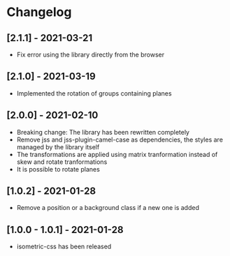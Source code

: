 # Changelog

## [2.1.1] - 2021-03-21

- Fix error using the library directly from the browser

## [2.1.0] - 2021-03-19

- Implemented the rotation of groups containing planes

## [2.0.0] - 2021-02-10

- Breaking change: The library has been rewritten completely
- Remove jss and jss-plugin-camel-case as dependencies, the styles are managed by the library itself
- The transformations are applied using matrix tranformation instead of skew and rotate tranformations
- It is possible to rotate planes

## [1.0.2] - 2021-01-28

- Remove a position or a background class if a new one is added

## [1.0.0 - 1.0.1] - 2021-01-28

- isometric-css has been released